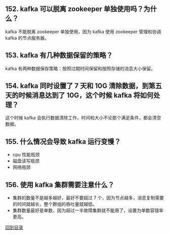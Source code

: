 ## 152. kafka 可以脱离 zookeeper 单独使用吗？为什么？

kafka 不能脱离 zookeeper 单独使用，因为 kafka 使用 zookeeper 管理和协调 kafka 的节点服务器。

## 153. kafka 有几种数据保留的策略？

kafka 有两种数据保存策略：按照过期时间保留和按照存储的消息大小保留。

## 154. kafka 同时设置了 7 天和 10G 清除数据，到第五天的时候消息达到了 10G，这个时候 kafka 将如何处理？

这个时候 kafka 会执行数据清除工作，时间和大小不论那个满足条件，都会清空数据。

## 155. 什么情况会导致 kafka 运行变慢？

* cpu 性能瓶颈
* 磁盘读写瓶颈
* 网络瓶颈

## 156. 使用 kafka 集群需要注意什么？

* 集群的数量不是越多越好，最好不要超过 7 个，因为节点越多，消息复制需要的时间就越长，整个群组的吞吐量就越低。
* 集群数量最好是单数，因为超过一半故障集群就不能用了，设置为单数容错率更高。

[回到目录](https://github.com/jiujiuhouse/Real-Interview-Question/blob/master/面试题库/interviews.md)